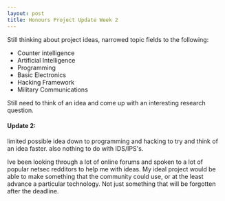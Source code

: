 ```yaml
---
layout: post
title: Honours Project Update Week 2
---
```


Still thinking about project ideas, narrowed topic fields to the following:

- Counter intelligence
- Artificial Intelligence
- Programming
- Basic Electronics
- Hacking Framework
- Military Communications

Still need to think of an idea and come up with an interesting research question.

#### Update 2:

limited possible idea down to programming and hacking to try and think of an idea faster.
also nothing to do with IDS/IPS's.

Ive been looking through a lot of online forums and spoken to a lot of popular netsec redditors to help me with ideas.
My ideal project would be able to make something that the community could use, or at the least advance a particular technology. 
Not just something that will be forgotten after the deadline.
